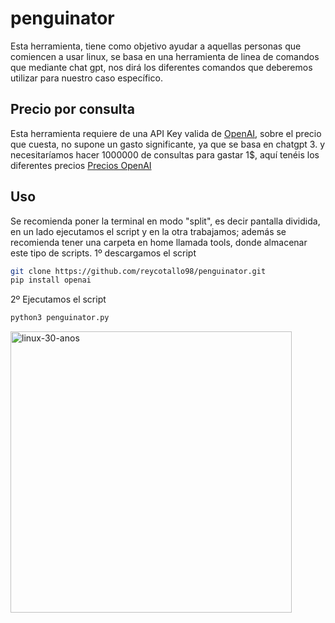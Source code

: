 # penguinator
Esta herramienta, tiene como objetivo ayudar a aquellas personas que comiencen a usar linux, se basa en una herramienta de linea de comandos que mediante chat gpt, nos dirá los diferentes comandos que deberemos utilizar para nuestro caso específico.

## Precio por consulta
Esta herramienta requiere de una API Key valida de [OpenAI](https://platform.openai.com/account/billing/overview), sobre el precio que cuesta, no supone un gasto significante, ya que se basa en chatgpt 3.
y necesitaríamos hacer 1000000 de consultas para gastar 1$, aquí tenéis los diferentes precios [Precios OpenAI](https://openai.com/pricing)

## Uso
Se recomienda poner la terminal en modo "split", es decir pantalla dividida, en un lado ejecutamos el script y en la otra trabajamos; además se recomienda tener una carpeta en home llamada tools, donde almacenar este tipo de scripts.
1º descargamos el script
```bash
git clone https://github.com/reycotallo98/penguinator.git
pip install openai
```
2º Ejecutamos el script
```bash
python3 penguinator.py
```
<img width="450" alt="linux-30-anos" src="https://github.com/reycotallo98/penguinator/assets/93315382/cb73455b-1fec-48ce-9251-506ffc921065">
